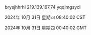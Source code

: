 brysjhhrhl 219.139.197.74 yqqlmgsycl

2024年 10月 31日 星期四 08:40:02 CST

2024年 10月 31日 星期四 00:40:02 GMT
